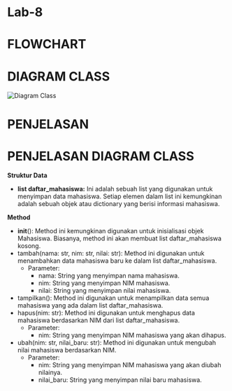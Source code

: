 # Lab-8

# FLOWCHART

# DIAGRAM CLASS
![Diagram Class](https://github.com/user-attachments/assets/e224967e-0617-47d9-af8b-2f34c423cef0)

# PENJELASAN

# PENJELASAN DIAGRAM CLASS

**Struktur Data**

- **list daftar_mahasiswa:** Ini adalah sebuah list yang digunakan untuk menyimpan data mahasiswa. Setiap elemen dalam list ini kemungkinan adalah sebuah objek atau dictionary yang berisi informasi mahasiswa.


**Method**

- __init__(): Method ini kemungkinan digunakan untuk inisialisasi objek Mahasiswa. Biasanya, method ini akan membuat list daftar_mahasiswa kosong.
- tambah(nama: str, nim: str, nilai: str): Method ini digunakan untuk menambahkan data mahasiswa baru ke dalam list daftar_mahasiswa.
  - Parameter:
    - nama: String yang menyimpan nama mahasiswa.
    - nim: String yang menyimpan NIM mahasiswa.
    - nilai: String yang menyimpan nilai mahasiswa.
- tampilkan(): Method ini digunakan untuk menampilkan data semua mahasiswa yang ada dalam list daftar_mahasiswa.
- hapus(nim: str): Method ini digunakan untuk menghapus data mahasiswa berdasarkan NIM dari list daftar_mahasiswa.
  - Parameter:
    - nim: String yang menyimpan NIM mahasiswa yang akan dihapus.
- ubah(nim: str, nilai_baru: str): Method ini digunakan untuk mengubah nilai mahasiswa berdasarkan NIM.
  - Parameter:
    - nim: String yang menyimpan NIM mahasiswa yang akan diubah nilainya.
    - nilai_baru: String yang menyimpan nilai baru mahasiswa.
